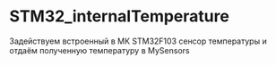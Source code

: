 # STM32_internalTemperature

Задействуем встроенный в МК STM32F103 сенсор температуры и отдаём полученную температуру в MySensors
